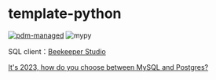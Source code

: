 # template-python

[![pdm-managed](https://img.shields.io/badge/pdm-managed-blueviolet)](https://pdm.fming.dev)
![mypy](https://img.shields.io/badge/type_checker-mypy-blue)


SQL client：[Beekeeper Studio](https://github.com/beekeeper-studio/beekeeper-studio/releases)

[It's 2023, how do you choose between MySQL and Postgres?](https://news.ycombinator.com/item?id=35906604)

